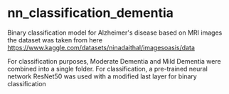 # nn_classification_dementia
Binary classification model for Alzheimer's disease based on MRI images
the dataset was taken from here https://www.kaggle.com/datasets/ninadaithal/imagesoasis/data 

For classification purposes, Moderate Dementia and Mild Dementia were combined into a single folder.
For classification, a pre-trained neural network ResNet50 was used with a modified last layer for binary classification
